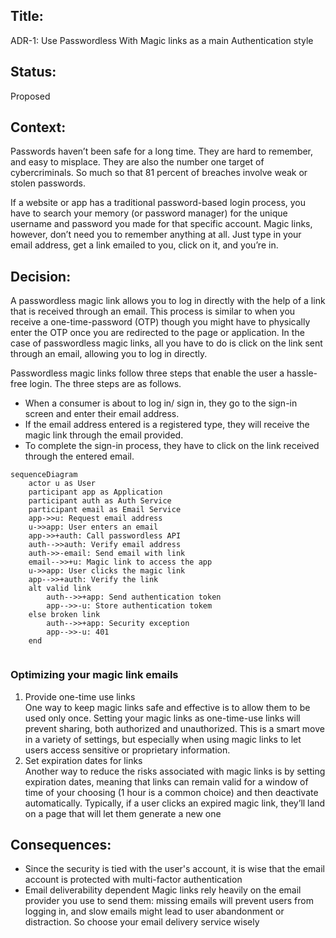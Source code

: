## Title:
ADR-1: Use Passwordless With Magic links as a main Authentication style 

## Status:
Proposed

## Context:
Passwords haven’t been safe for a long time. They are hard to remember, and easy to misplace. They are also the number one target of cybercriminals. So much so that 81 percent of breaches involve weak or stolen passwords.

If a website or app has a traditional password-based login process, you have to search your memory (or password manager) for the unique username and password you made for that specific account.
Magic links, however, don’t need you to remember anything at all. Just type in your email address, get a link emailed to you, click on it, and you’re in.

## Decision:
A passwordless magic link allows you to log in directly with the help of a link that is received through an email. This process is similar to when you receive a one-time-password (OTP) though you might have to physically enter the OTP once you are redirected to the page or application. 
In the case of passwordless magic links, all you have to do is click on the link sent through an email, allowing you to log in directly.

Passwordless magic links follow three steps that enable the user a hassle-free login. The three steps are as follows.

- When a consumer is about to log in/ sign in, they go to the sign-in screen and enter their email address.
- If the email address entered is a registered type, they will receive the magic link through the email provided.
- To complete the sign-in process, they have to click on the link received through the entered email.

```mermaid
sequenceDiagram
    actor u as User
    participant app as Application
    participant auth as Auth Service
    participant email as Email Service
    app->>u: Request email address
    u->>app: User enters an email
    app->>+auth: Call passwordless API
    auth-->>auth: Verify email address
    auth->>-email: Send email with link
    email-->>+u: Magic link to access the app
    u->>app: User clicks the magic link
    app-->>+auth: Verify the link
    alt valid link
        auth-->>+app: Send authentication token
        app-->>-u: Store authentication tokem
    else broken link
        auth-->>+app: Security exception
        app-->>-u: 401
    end
    
```


### Optimizing your magic link emails
1. Provide one-time use links <br> One way to keep magic links safe and effective is to allow them to be used only once. Setting your magic links as one-time-use links will prevent sharing, both authorized and unauthorized. This is a smart move in a variety of settings, but especially when using magic links to let users access sensitive or proprietary information.
2. Set expiration dates for links <br> Another way to reduce the risks associated with magic links is by setting expiration dates, meaning that links can remain valid for a window of time of your choosing (1 hour is a common choice) and then deactivate automatically.
   Typically, if a user clicks an expired magic link, they’ll land on a page that will let them generate a new one



## Consequences:
- Since the security is tied with the user's account, it is wise that the email account is protected with multi-factor authentication
- Email deliverability dependent
  Magic links rely heavily on the email provider you use to send them: missing emails will prevent users from logging in, and slow emails might lead to user abandonment or distraction. So choose your email delivery service wisely